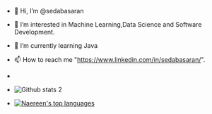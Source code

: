- 👋  Hi, I’m @sedabasaran

- 👀  I’m interested in Machine Learning,Data Science and Software Development.

- 🌱  I’m currently learning Java

- 📫  How to reach me "https://www.linkedin.com/in/sedabasaran/".
-
- ![Github stats 2](https://github-readme-stats.vercel.app/api?username=sedabasaran&show_icons=true&theme=radical)

- [![Naereen's top languages](https://github-readme-stats.vercel.app/api/top-langs/?username=sedabasaran&theme=blue-green)](https://github.com/anuraghazra/github-readme-stats)




<!---
sedabasaran/sedabasaran is a ✨ special ✨ repository because its `README.md` (this file) appears on your GitHub profile.
You can click the Preview link to take a look at your changes.
--->

